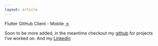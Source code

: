 ```yaml
---
layout: article
---
```

<!-- # Nabil's Projects -->
Flutter GitHub Client - Mobile [→](https://nabilalkahar.site/2022/03/21/Flutter-Github-Client.html)


Soon to be more added, in the meantime checkout my [github](https://github.com/kahar90) for projects I’ve worked on. And my [LinkedIn](https://www.linkedin.com/in/nabilalkahar/)
